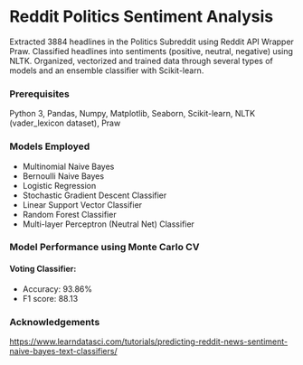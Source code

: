 # Reddit Politics Sentiment Analysis
Extracted 3884 headlines in the Politics Subreddit using Reddit API Wrapper Praw.
Classified headlines into sentiments (positive, neutral, negative) using NLTK.
Organized, vectorized and trained data through several types of models and an ensemble classifier with Scikit-learn.

### Prerequisites
Python 3, Pandas, Numpy, Matplotlib, Seaborn, Scikit-learn, NLTK (vader_lexicon dataset), Praw

### Models Employed
- Multinomial Naive Bayes
- Bernoulli Naive Bayes
- Logistic Regression
- Stochastic Gradient Descent Classifier
- Linear Support Vector Classifier
- Random Forest Classifier
- Multi-layer Perceptron (Neutral Net) Classifier
    
### Model Performance using Monte Carlo CV
#### Voting Classifier:
- Accuracy: 93.86%
- F1 score: 88.13

### Acknowledgements
https://www.learndatasci.com/tutorials/predicting-reddit-news-sentiment-naive-bayes-text-classifiers/
